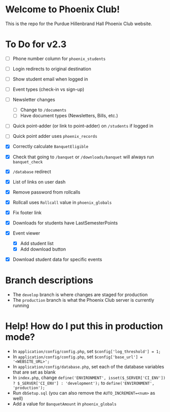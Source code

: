 # Welcome to Phoenix Club!
This is the repo for the Purdue Hillenbrand Hall Phoenix Club website.

# To Do for v2.3
- [ ] Phone number column for `phoenix_students`
- [ ] Login redirects to original destination
- [ ] Show student email when logged in
- [ ] Event types (check-in vs sign-up)
- [ ] Newsletter changes
	 - [ ] Change to `/documents`
	 - [ ] Have document types (Newsletters, Bills, etc.)
- [ ] Quick point-adder (or link to point-adder) on `/students` if logged in
- [ ] Quick point adder uses `phoenix_records`
- [X] Correctly calculate `BanquetEligible`
- [X] Check that going to `/banquet` or `/downloads/banquet` will always run `banquet_check`
- [X] `/database` redirect
- [X] List of links on user dash
- [X] Remove password from rollcalls
- [X] Rollcall uses `Rollcall` value in `phoenix_globals`
- [X] Fix footer link
- [X] Downloads for students have LastSemesterPoints
- [X] Event viewer
	- [X] Add student list
	- [X] Add download button
- [X] Download student data for specific events


# Branch descriptions
- The `develop` branch is where changes are staged for production
- The `production` branch is what the Phoenix Club server is currently running

# Help! How do I put this in production mode?
- In `application/config/config.php`, set `$config['log_threshold'] = 1;`
- In `application/config/config.php`, set `$config['base_url'] = '<WEBSITE_URL>';`
- In `application/config/database.php`, set each of the database variables that are set as blank
- In `index.php`, change `define('ENVIRONMENT', isset($_SERVER['CI_ENV']) ? $_SERVER['CI_ENV'] : 'development');` to `define('ENVIRONMENT', 'production');`
- Run `dbSetup.sql` (you can also remove the `AUTO_INCREMENT=<num>` as well)
- Add a value for `BanquetAmount` in `phoenix_globals`